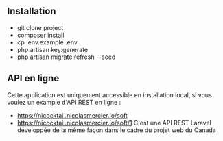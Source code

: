 
## Installation

- git clone project
- composer install
- cp .env.example .env
- php artisan key:generate
- php artisan migrate:refresh --seed
 
## API en ligne

Cette application est uniquement accessible en installation local, si vous voulez un example d'API REST en ligne :
- https://nicocktail.nicolasmercier.io/soft
- https://nicocktail.nicolasmercier.io/soft/1
C'est une API REST Laravel développée de la même façon dans le cadre du projet web du Canada